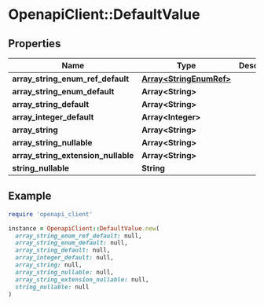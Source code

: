 # OpenapiClient::DefaultValue

## Properties

| Name | Type | Description | Notes |
| ---- | ---- | ----------- | ----- |
| **array_string_enum_ref_default** | [**Array&lt;StringEnumRef&gt;**](StringEnumRef.md) |  | [optional] |
| **array_string_enum_default** | **Array&lt;String&gt;** |  | [optional] |
| **array_string_default** | **Array&lt;String&gt;** |  | [optional] |
| **array_integer_default** | **Array&lt;Integer&gt;** |  | [optional] |
| **array_string** | **Array&lt;String&gt;** |  | [optional] |
| **array_string_nullable** | **Array&lt;String&gt;** |  | [optional] |
| **array_string_extension_nullable** | **Array&lt;String&gt;** |  | [optional] |
| **string_nullable** | **String** |  | [optional] |

## Example

```ruby
require 'openapi_client'

instance = OpenapiClient::DefaultValue.new(
  array_string_enum_ref_default: null,
  array_string_enum_default: null,
  array_string_default: null,
  array_integer_default: null,
  array_string: null,
  array_string_nullable: null,
  array_string_extension_nullable: null,
  string_nullable: null
)
```
